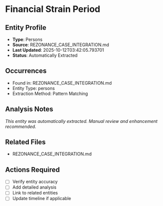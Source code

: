 # Financial Strain Period

## Entity Profile
- **Type**: Persons
- **Source**: REZONANCE_CASE_INTEGRATION.md
- **Last Updated**: 2025-10-12T03:42:05.793701
- **Status**: Automatically Extracted

## Occurrences
- Found in: REZONANCE_CASE_INTEGRATION.md
- Entity Type: persons
- Extraction Method: Pattern Matching

## Analysis Notes
*This entity was automatically extracted. Manual review and enhancement recommended.*

## Related Files
- REZONANCE_CASE_INTEGRATION.md

## Actions Required
- [ ] Verify entity accuracy
- [ ] Add detailed analysis
- [ ] Link to related entities
- [ ] Update timeline if applicable
